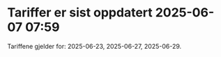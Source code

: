 
# Tariffer er sist oppdatert 2025-06-07 07:59

Tariffene gjelder for: 2025-06-23, 2025-06-27, 2025-06-29.
